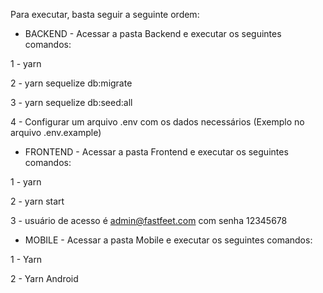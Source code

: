 Para executar, basta seguir a seguinte ordem:


- BACKEND - Acessar a pasta Backend e executar os seguintes comandos:

1 - yarn

2 - yarn sequelize db:migrate

3 - yarn sequelize db:seed:all

4 - Configurar um arquivo .env com os dados necessários (Exemplo no arquivo .env.example)

- FRONTEND - Acessar a pasta Frontend e executar os seguintes comandos:

1 - yarn

2 - yarn start

3 - usuário de acesso é admin@fastfeet.com com senha 12345678

- MOBILE - Acessar a pasta Mobile e executar os seguintes comandos:

1 - Yarn

2 - Yarn Android

